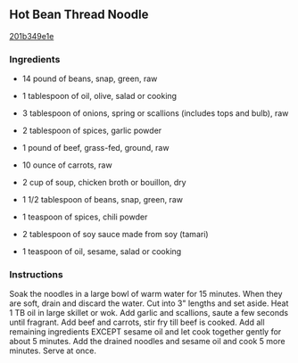 ## Hot Bean Thread Noodle

[201b349e1e](http://www.food.com/recipe/hot-bean-thread-noodle-464635)

### Ingredients

 - 14 pound of beans, snap, green, raw

 - 1 tablespoon of oil, olive, salad or cooking

 - 3 tablespoon of onions, spring or scallions (includes tops and bulb), raw

 - 2 tablespoon of spices, garlic powder

 - 1 pound of beef, grass-fed, ground, raw

 - 10 ounce of carrots, raw

 - 2 cup of soup, chicken broth or bouillon, dry

 - 1 1/2 tablespoon of beans, snap, green, raw

 - 1 teaspoon of spices, chili powder

 - 2 tablespoon of soy sauce made from soy (tamari)

 - 1 teaspoon of oil, sesame, salad or cooking

### Instructions

Soak the noodles in a large bowl of warm water for 15 minutes. When they are soft, drain and discard the water. Cut into 3" lengths and set aside. Heat 1 TB oil in large skillet or wok. Add garlic and scallions, saute a few seconds until fragrant. Add beef and carrots, stir fry till beef is cooked. Add all remaining ingredients EXCEPT sesame oil and let cook together gently for about 5 minutes. Add the drained noodles and sesame oil and cook 5 more minutes. Serve at once.